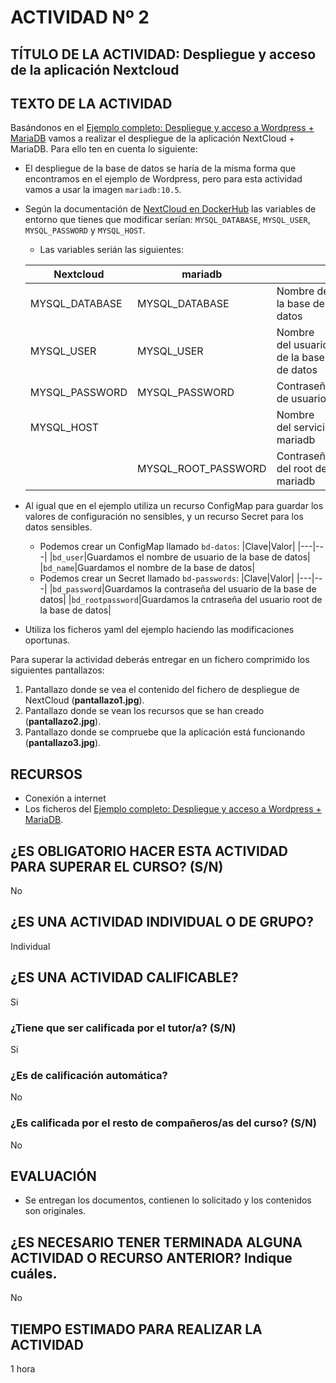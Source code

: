 # ACTIVIDAD Nº 2

## TÍTULO DE LA ACTIVIDAD: Despliegue y acceso de la aplicación Nextcloud 

## TEXTO DE LA ACTIVIDAD

Basándonos en el [Ejemplo completo: Despliegue y acceso a Wordpress + MariaDB](wordpress.md) vamos a realizar el despliegue de la aplicación NextCloud + MariaDB. Para ello ten en cuenta lo siguiente:

* El despliegue de la base de datos se haría de la misma forma que encontramos en el ejemplo de Wordpress, pero para esta actividad vamos a usar la imagen `mariadb:10.5`.
* Según la documentación de [NextCloud en DockerHub](https://hub.docker.com/_/nextcloud) las variables de entorno que tienes que modificar serían: `MYSQL_DATABASE`, `MYSQL_USER`, `MYSQL_PASSWORD` y `MYSQL_HOST`.
    * Las variables serián las siguientes:

    | Nextcloud | mariadb  | |
    |---|---|---|
    | MYSQL_DATABASE | MYSQL_DATABASE | Nombre de la base de datos |
    | MYSQL_USER | MYSQL_USER | Nombre del usuario de la base de datos|
    | MYSQL_PASSWORD | MYSQL_PASSWORD | Contraseña de usuario |
    | MYSQL_HOST | | Nombre del servicio mariadb |
    | | MYSQL_ROOT_PASSWORD |Contraseña del root de mariadb|


* Al igual que en el ejemplo utiliza un recurso ConfigMap para guardar los valores de configuración no sensibles, y un recurso Secret para los datos sensibles.
    * Podemos crear un ConfigMap llamado `bd-datos`:
    |Clave|Valor|
    |---|---|
    |`bd_user`|Guardamos el nombre de usuario de la base de datos|
    |`bd_name`|Guardamos el nombre de la base de datos|
    * Podemos crear un Secret llamado `bd-passwords`:
    |Clave|Valor|
    |---|---|
    |`bd_password`|Guardamos la contraseña del usuario de la base de datos|
    |`bd_rootpassword`|Guardamos la cntraseña del usuario root de la base de datos|


* Utiliza los ficheros yaml del ejemplo haciendo las modificaciones oportunas.

Para superar la actividad deberás entregar en un fichero comprimido los siguientes pantallazos:

1. Pantallazo donde se vea el contenido del fichero de despliegue de NextCloud (**pantallazo1.jpg**).
2. Pantallazo donde se vean los recursos que se han creado (**pantallazo2.jpg**).
3. Pantallazo donde se compruebe que la aplicación está funcionando (**pantallazo3.jpg**).

## RECURSOS

* Conexión a internet
* Los ficheros del [Ejemplo completo: Despliegue y acceso a Wordpress + MariaDB](wordpress.md).

## ¿ES OBLIGATORIO HACER ESTA ACTIVIDAD PARA SUPERAR EL CURSO? (S/N)

No

## ¿ES UNA ACTIVIDAD INDIVIDUAL O DE GRUPO?

Individual

## ¿ES UNA ACTIVIDAD CALIFICABLE?

Si

### ¿Tiene que ser calificada por el tutor/a? (S/N) 

Si

### ¿Es de calificación automática?

No

### ¿Es calificada por el resto de compañeros/as del curso? (S/N)

No

## EVALUACIÓN

* Se entregan los documentos, contienen lo solicitado y los contenidos son originales.

## ¿ES NECESARIO TENER TERMINADA ALGUNA ACTIVIDAD O RECURSO ANTERIOR? Indique cuáles.

No

## TIEMPO ESTIMADO PARA REALIZAR LA ACTIVIDAD

1 hora
